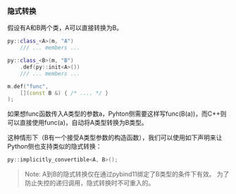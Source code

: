### 隐式转换

假设有A和B两个类，A可以直接转换为B。

```cpp
py::class_<A>(m, "A")
    /// ... members ...

py::class_<B>(m, "B")
    .def(py::init<A>())
    /// ... members ...

m.def("func",
    [](const B &) { /* .... */ }
);
```

如果想func函数传入A类型的参数a，Pyhton侧需要这样写func(B(a))，而C++则可以直接使用func(a)，自动将A类型转换为B类型。

这种情形下（B有一个接受A类型参数的构造函数），我们可以使用如下声明来让Python侧也支持类似的隐式转换：

```cpp
py::implicitly_convertible<A, B>();
```

> Note: A到B的隐式转换仅在通过pybind11绑定了B类型的条件下有效。
> 为了防止失控的递归调用，隐式转换时不可重入的。

